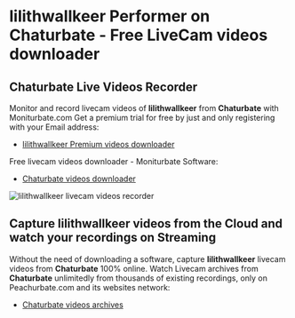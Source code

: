 # lilithwallkeer Performer on Chaturbate - Free LiveCam videos downloader

## Chaturbate Live Videos Recorder

Monitor and record livecam videos of **lilithwallkeer** from **Chaturbate** with Moniturbate.com
Get a premium trial for free by just and only registering with your Email address:
* [lilithwallkeer Premium videos downloader](https://moniturbate.com/request-demo-licence-key.html)

Free livecam videos downloader - Moniturbate Software:
* [Chaturbate videos downloader](https://moniturbate.com/moniturbate-download-software.html)

![lilithwallkeer livecam videos recorder](https://peachurnet.com/templates/moniturbate-software.png)


## Capture lilithwallkeer videos from the Cloud and watch your recordings on Streaming

Without the need of downloading a software, capture **lilithwallkeer** livecam videos from **Chaturbate** 100% online.
Watch Livecam archives from **Chaturbate** unlimitedly from thousands of existing recordings, only on Peachurbate.com and its websites network:
* [Chaturbate videos archives](https://peachurnet.com/)